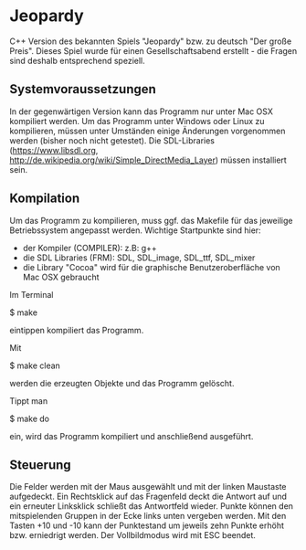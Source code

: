 # Jeopardy
C++ Version des bekannten Spiels "Jeopardy" bzw. zu deutsch "Der große Preis". Dieses Spiel wurde für einen Gesellschaftsabend erstellt - die Fragen sind deshalb entsprechend speziell.

## Systemvoraussetzungen
In der gegenwärtigen Version kann das Programm nur unter Mac OSX kompiliert werden. Um das Programm unter Windows oder Linux zu kompilieren, müssen unter Umständen einige Änderungen vorgenommen werden (bisher noch nicht getestet).
Die SDL-Libraries (https://www.libsdl.org, http://de.wikipedia.org/wiki/Simple_DirectMedia_Layer) müssen installiert sein.

## Kompilation
Um das Programm zu kompilieren, muss ggf. das Makefile für das jeweilige Betriebssystem angepasst werden.
Wichtige Startpunkte sind hier:
- der Kompiler (COMPILER): z.B: g++
- die SDL Libraries (FRM): SDL, SDL_image, SDL_ttf, SDL_mixer
- die Library "Cocoa" wird für die graphische Benutzeroberfläche von Mac OSX gebraucht

Im Terminal

$ make

eintippen kompiliert das Programm.

Mit

$ make clean

werden die erzeugten Objekte und das Programm gelöscht.

Tippt man

$ make do

ein, wird das Programm kompiliert und anschließend ausgeführt.

## Steuerung
Die Felder werden mit der Maus ausgewählt und mit der linken Maustaste aufgedeckt. Ein Rechtsklick auf das Fragenfeld deckt die Antwort auf und ein erneuter Linksklick schließt das Antwortfeld wieder. Punkte können den mitspielenden Gruppen in der Ecke links unten vergeben werden. Mit den Tasten +10 und -10 kann der Punktestand um jeweils zehn Punkte erhöht bzw. erniedrigt werden.
Der Vollbildmodus wird mit ESC beendet.
